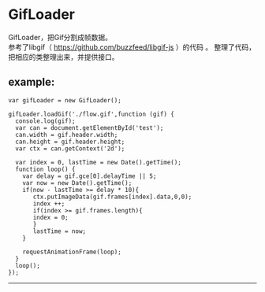 # GifLoader

GifLoader，把Gif分割成帧数据。  
参考了libgif（ https://github.com/buzzfeed/libgif-js ）的代码 。 整理了代码，把相应的类整理出来，并提供接口。

example:
-------------------------


 
    var gifLoader = new GifLoader();
 
    gifLoader.loadGif('./flow.gif',function (gif) {
      console.log(gif);
      var can = document.getElementById('test');
      can.width = gif.header.width;
      can.height = gif.header.height;
      var ctx = can.getContext('2d');
      
      var index = 0, lastTime = new Date().getTime();
      function loop() {
        var delay = gif.gce[0].delayTime || 5;
        var now = new Date().getTime();
        if(now - lastTime >= delay * 10){
           ctx.putImageData(gif.frames[index].data,0,0);
           index ++;
           if(index >= gif.frames.length){
           index = 0;
           }
           lastTime = now;
        }
       
        requestAnimationFrame(loop);
      }
      loop(); 
    });
-------------------------

